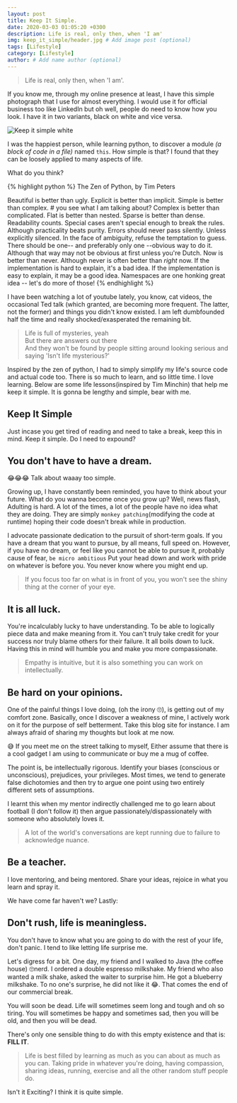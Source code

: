```yaml
---
layout: post
title: Keep It Simple.
date: 2020-03-03 01:05:20 +0300
description: Life is real, only then, when 'I am'
img: keep_it_simple/header.jpg # Add image post (optional)
tags: [Lifestyle]
category: [Lifestyle]
author: # Add name author (optional)
---
```

> Life is real, only then, when 'I am'.

If you know me, through my online presence at least, I have this simple photograph that I use for almost everything. 
I would use it for official business too like LinkedIn but oh well, people do need to know how you look.
I have it in two variants, black on white and vice versa.

![Keep it simple white](/blog/assets/img/keep_it_simple/keep_it_simple_white.jpg)

I was the happiest person, while learning python, to discover a module _(a block of code in a file)_ named `this`. 
How simple is that? I found that they can be loosely applied to many aspects of life. 

What do you think? 

{% highlight python %}
The Zen of Python, by Tim Peters

Beautiful is better than ugly.
Explicit is better than implicit.
Simple is better than complex. # you see what I am talking about?
Complex is better than complicated.
Flat is better than nested.
Sparse is better than dense.
Readability counts.
Special cases aren't special enough to break the rules.
Although practicality beats purity.
Errors should never pass silently.
Unless explicitly silenced.
In the face of ambiguity, refuse the temptation to guess.
There should be one-- and preferably only one --obvious way to do it.
Although that way may not be obvious at first unless you're Dutch.
Now is better than never.
Although never is often better than *right* now.
If the implementation is hard to explain, it's a bad idea.
If the implementation is easy to explain, it may be a good idea.
Namespaces are one honking great idea -- let's do more of those!
{% endhighlight %}

I have been watching a lot of youtube lately, you know, cat videos, the occasional Ted talk (which granted, are becoming more frequent. 
The latter, not the former) and things you didn't know existed. I am left dumbfounded half the time and really shocked/exasperated the remaining bit.
> Life is full of mysteries, yeah <br/>
  But there are answers out there <br/> 
  And they won't be found by people sitting around looking serious and saying 'Isn't life mysterious?'

Inspired by the zen of python, I had to simply simplify my life's source code and actual code too. 
There is so much to learn, and so little time. I love learning. Below are some life lessons(inspired by Tim Minchin) that help me keep it simple. It is gonna be lengthy and simple, bear with me.
 
## Keep It Simple
 
Just incase you get tired of reading and need to take a break, keep this in mind. Keep it simple. Do I need to expound?
 
## You don't have to have a dream.
 
😂😂😂 Talk about waaay too simple. 

Growing up, I have constantly been reminded, you have to think about your future. 
What do you wanna become once you grow up? Well, news flash, Adulting is hard. A lot of the times, a lot of the people have no idea what they are doing. 
They are simply `monkey patching`(modifying the code at runtime) hoping their code doesn't break while in production.

I advocate passionate dedication to the pursuit of short-term goals. If you have a dream that you want to pursue, by all means, full speed on. 
However, if you have no dream, or feel like you cannot be able to pursue it, probably cause of fear, `be micro ambitious`
Put your head down and work with pride on whatever is before you. You never know where you might end up.

> If you focus too far on what is in front of you, you won't see the shiny thing at the corner of your eye.

## It is all luck.

You're incalculably lucky to have understanding. To be able to logically piece data and make meaning from it. You can't truly take credit for your success nor truly blame others for their failure.
It all boils down to luck. Having this in mind will humble you and make you more compassionate.

> Empathy is intuitive, but it is also something you can work on intellectually.

## Be hard on your opinions.

One of the painful things I love doing, (oh the irony 🙄), is getting out of my comfort zone. 
Basically, once I discover a weakness of mine, I actively work on it for the purpose of self betterment. Take this blog site for instance. I am always afraid of sharing my thoughts but look at me now.

😅 If you meet me on the street talking to myself, Either assume that there is a cool gadget I am using to communicate or buy me a mug of coffee.

The point is, be intellectually rigorous. 
Identify your biases (conscious or unconscious), prejudices, your privileges. Most times, we tend to generate false dichotomies and then try to argue one point using two entirely different sets of assumptions. 

I learnt this when my mentor indirectly challenged me to go learn about football (I don't follow it) then argue passionately/dispassionately with someone who absolutely loves it.

> A lot of the world's conversations are kept running due to failure to acknowledge nuance.

## Be a teacher.

I love mentoring, and being mentored. Share your ideas, rejoice in what you learn and spray it.

We have come far haven't we? Lastly:

## Don't rush, life is meaningless.

You don't have to know what you are going to do with the rest of your life, don't panic. I tend to like letting life surprise me.

Let's digress for a bit. One day, my friend and I walked to Java (the coffee house) 🙄nerd. I ordered a double espresso milkshake. 
My friend who also wanted a milk shake, asked the waiter to surprise him. He got a blueberry milkshake. To no one's surprise, he did not like it 😂. That comes the end of our commercial break.

You will soon be dead. Life will sometimes seem long and tough and oh so tiring. You will sometimes be happy and sometimes sad, then you will be old, and then you will be dead.

There's only one sensible thing to do with this empty existence and that is: **FILL IT**.

> Life is best filled by learning as much as you can about as much as you can. Taking pride in whatever you're doing, having compassion, sharing ideas, running, exercise and all the other random stuff people do. 

Isn't it Exciting? I think it is quite simple.
